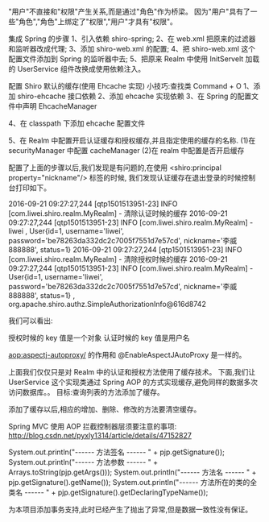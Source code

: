 #

"用户"不直接和"权限"产生关系,而是通过"角色"作为桥梁。
因为"用户"具有了一些"角色","角色"上绑定了"权限","用户"才具有"权限"。


集成 Spring 的步骤
1、引入依赖 shiro-spring;
2、在 web.xml 把原来的过滤器和监听器改成代理;
3、添加 shiro-web.xml 的配置;
4、把 shiro-web.xml 这个配置文件添加到 Spring 的监听器中去;
5、把原来 Realm 中使用 InitServelt 加载的 UserService 组件改换成使用依赖注入。

配置 Shiro 默认的缓存(使用 Ehcache 实现)
小技巧:查找类 Command + O
1、添加 shiro-ehcache 接口依赖
2、添加 ehcache 实现依赖
3、在 Spring 的配置文件中声明 EhcacheManager
<!-- 配置缓存相关 -->
<bean id="ehCacheManager" class="org.apache.shiro.cache.ehcache.EhCacheManager"></bean>
4、在 classpath 下添加 ehcache 配置文件

5、在 Realm 中配置开启认证缓存和授权缓存,并且指定使用的缓存的名称.
(1)在 securityManager 中配置 cacheManager
<property name="cacheManager" ref="ehCacheManager"/>
(2)在 realm 中配置是否开启缓存
<!-- 配置缓存相关 -->
<property name="cachingEnabled" value="true"/>
<!-- 开启认证缓存-->
<property name="authenticationCachingEnabled" value="true"/>
<!-- 指定认证缓存的名字(与 ehcache.xml 中声明的相同) -->
<property name="authenticationCacheName" value="shiro-authenticationCache"/>
<!--开启授权缓存-->
<property name="authorizationCachingEnabled" value="true"/>
<!-- 指定授权缓存的名字(与 ehcache.xml 中声明的相同) -->
<property name="authorizationCacheName" value="shiro-authorizationCache"/>

配置了上面的步骤以后,我们发现是有问题的,在使用 <shiro:principal property="nickname"/> 标签的时候,
我们发现认证缓存在退出登录的时候控制台打印如下。

2016-09-21 09:27:27,244 [qtp1501513951-23] INFO  [com.liwei.shiro.realm.MyRealm] - 清除认证时候的缓存
2016-09-21 09:27:27,244 [qtp1501513951-23] INFO  [com.liwei.shiro.realm.MyRealm] - liwei , User{id=1, username='liwei', password='be78263da332dc2c7005f7551d7e57cd', nickname='李威888888', status=1}
2016-09-21 09:27:27,244 [qtp1501513951-23] INFO  [com.liwei.shiro.realm.MyRealm] - 清除授权时候的缓存
2016-09-21 09:27:27,244 [qtp1501513951-23] INFO  [com.liwei.shiro.realm.MyRealm] - User{id=1, username='liwei', password='be78263da332dc2c7005f7551d7e57cd', nickname='李威888888', status=1} , org.apache.shiro.authz.SimpleAuthorizationInfo@616d8742


我们可以看出:

授权时候的 key 值是一个对象
认证时候的 key 值是用户名


<aop:aspectj-autoproxy/> 的作用和 @EnableAspectJAutoProxy 是一样的。


上面我们仅仅只是对 Realm 中的认证和授权方法使用了缓存技术。
下面,我们让 UserService 这个实现类通过 Spring AOP 的方式实现缓存,避免同样的数据多次访问数据库。。
目标:查询列表的方法添加了缓存。

添加了缓存以后,相应的增加、删除、修改的方法要清空缓存。

Spring MVC 使用 AOP 拦截控制器层须要注意的事项:
http://blog.csdn.net/pyxly1314/article/details/47152827

System.out.println("------ 方法签名 ------ " + pjp.getSignature());
System.out.println("------ 方法参数 ------ " + Arrays.toString(pjp.getArgs()));
System.out.println("------ 方法名 ------ " + pjp.getSignature().getName());
System.out.println("------ 方法所在的类的全类名 ------ " + pjp.getSignature().getDeclaringTypeName());


为本项目添加事务支持,此时已经产生了抛出了异常,但是数据一致性没有保证。